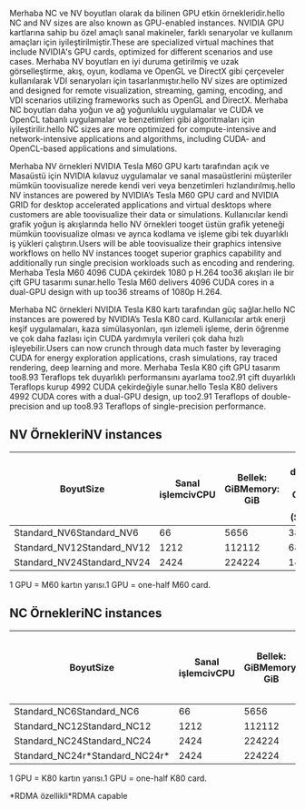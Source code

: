 
<span data-ttu-id="98c66-101">Merhaba NC ve NV boyutları olarak da bilinen GPU etkin örnekleridir.</span><span class="sxs-lookup"><span data-stu-id="98c66-101">hello NC and NV sizes are also known as GPU-enabled instances.</span></span> <span data-ttu-id="98c66-102">NVIDIA GPU kartlarına sahip bu özel amaçlı sanal makineler, farklı senaryolar ve kullanım amaçları için iyileştirilmiştir.</span><span class="sxs-lookup"><span data-stu-id="98c66-102">These are specialized virtual machines that include NVIDIA's GPU cards, optimized for different scenarios and use cases.</span></span> <span data-ttu-id="98c66-103">Merhaba NV boyutları en iyi duruma getirilmiş ve uzak görselleştirme, akış, oyun, kodlama ve OpenGL ve DirectX gibi çerçeveler kullanılarak VDI senaryoları için tasarlanmıştır.</span><span class="sxs-lookup"><span data-stu-id="98c66-103">hello NV sizes are optimized and designed for remote visualization, streaming, gaming, encoding, and VDI scenarios utilizing frameworks such as OpenGL and DirectX.</span></span> <span data-ttu-id="98c66-104">Merhaba NC boyutları daha yoğun ve ağ yoğunluklu uygulamalar ve CUDA ve OpenCL tabanlı uygulamalar ve benzetimleri gibi algoritmaları için iyileştirilir.</span><span class="sxs-lookup"><span data-stu-id="98c66-104">hello NC sizes are more optimized for compute-intensive and network-intensive applications and algorithms, including CUDA- and OpenCL-based applications and simulations.</span></span> 


<span data-ttu-id="98c66-105">Merhaba NV örnekleri NVIDIA Tesla M60 GPU kartı tarafından açık ve Masaüstü için NVIDIA kılavuz uygulamalar ve sanal masaüstlerini müşteriler mümkün toovisualize nerede kendi veri veya benzetimleri hızlandırılmış.</span><span class="sxs-lookup"><span data-stu-id="98c66-105">hello NV instances are powered by NVIDIA’s Tesla M60 GPU card and NVIDIA GRID for desktop accelerated applications and virtual desktops where customers are able toovisualize their data or simulations.</span></span> <span data-ttu-id="98c66-106">Kullanıcılar kendi grafik yoğun iş akışlarında hello NV örnekleri tooget üstün grafik yeteneği mümkün toovisualize olması ve ayrıca kodlama ve işleme gibi tek duyarlıklı iş yükleri çalıştırın.</span><span class="sxs-lookup"><span data-stu-id="98c66-106">Users will be able toovisualize their graphics intensive workflows on hello NV instances tooget superior graphics capability and additionally run single precision workloads such as encoding and rendering.</span></span> <span data-ttu-id="98c66-107">Merhaba Tesla M60 4096 CUDA çekirdek 1080 p H.264 too36 akışları ile bir çift GPU tasarımı sunar.</span><span class="sxs-lookup"><span data-stu-id="98c66-107">hello Tesla M60 delivers 4096 CUDA cores in a dual-GPU design with up too36 streams of 1080p H.264.</span></span> 

<span data-ttu-id="98c66-108">Merhaba NC örnekleri NVIDIA Tesla K80 kartı tarafından güç sağlar.</span><span class="sxs-lookup"><span data-stu-id="98c66-108">hello NC instances are powered by NVIDIA’s Tesla K80 card.</span></span> <span data-ttu-id="98c66-109">Kullanıcılar artık enerji keşif uygulamaları, kaza simülasyonları, ışın izlemeli işleme, derin öğrenme ve çok daha fazlası için CUDA yardımıyla verileri çok daha hızlı işleyebilir.</span><span class="sxs-lookup"><span data-stu-id="98c66-109">Users can now crunch through data much faster by leveraging CUDA for energy exploration applications, crash simulations, ray traced rendering, deep learning and more.</span></span> <span data-ttu-id="98c66-110">Merhaba Tesla K80 çift GPU tasarım too8.93 Teraflops tek duyarlıklı performansını ayarlama too2.91 çift duyarlıklı Teraflops kurup 4992 CUDA çekirdeğiyle sunar.</span><span class="sxs-lookup"><span data-stu-id="98c66-110">hello Tesla K80 delivers 4992 CUDA cores with a dual-GPU design, up too2.91 Teraflops of double-precision and up too8.93 Teraflops of single-precision performance.</span></span>

## <a name="nv-instances"></a><span data-ttu-id="98c66-111">NV Örnekleri</span><span class="sxs-lookup"><span data-stu-id="98c66-111">NV instances</span></span>

| <span data-ttu-id="98c66-112">Boyut</span><span class="sxs-lookup"><span data-stu-id="98c66-112">Size</span></span> | <span data-ttu-id="98c66-113">Sanal işlemci</span><span class="sxs-lookup"><span data-stu-id="98c66-113">vCPU</span></span> | <span data-ttu-id="98c66-114">Bellek: GiB</span><span class="sxs-lookup"><span data-stu-id="98c66-114">Memory: GiB</span></span> | <span data-ttu-id="98c66-115">Geçici depolama (SSD) GiB</span><span class="sxs-lookup"><span data-stu-id="98c66-115">Temp storage (SSD) GiB</span></span> | <span data-ttu-id="98c66-116">GPU</span><span class="sxs-lookup"><span data-stu-id="98c66-116">GPU</span></span> | <span data-ttu-id="98c66-117">En fazla veri diski</span><span class="sxs-lookup"><span data-stu-id="98c66-117">Maximum data disks</span></span> |
| --- | --- | --- | --- | --- | --- |
| <span data-ttu-id="98c66-118">Standard_NV6</span><span class="sxs-lookup"><span data-stu-id="98c66-118">Standard_NV6</span></span> |<span data-ttu-id="98c66-119">6</span><span class="sxs-lookup"><span data-stu-id="98c66-119">6</span></span> |<span data-ttu-id="98c66-120">56</span><span class="sxs-lookup"><span data-stu-id="98c66-120">56</span></span> |<span data-ttu-id="98c66-121">380</span><span class="sxs-lookup"><span data-stu-id="98c66-121">380</span></span> | <span data-ttu-id="98c66-122">1</span><span class="sxs-lookup"><span data-stu-id="98c66-122">1</span></span> | <span data-ttu-id="98c66-123">8</span><span class="sxs-lookup"><span data-stu-id="98c66-123">8</span></span> |
| <span data-ttu-id="98c66-124">Standard_NV12</span><span class="sxs-lookup"><span data-stu-id="98c66-124">Standard_NV12</span></span> |<span data-ttu-id="98c66-125">12</span><span class="sxs-lookup"><span data-stu-id="98c66-125">12</span></span> |<span data-ttu-id="98c66-126">112</span><span class="sxs-lookup"><span data-stu-id="98c66-126">112</span></span> |<span data-ttu-id="98c66-127">680</span><span class="sxs-lookup"><span data-stu-id="98c66-127">680</span></span> | <span data-ttu-id="98c66-128">2</span><span class="sxs-lookup"><span data-stu-id="98c66-128">2</span></span> | <span data-ttu-id="98c66-129">16</span><span class="sxs-lookup"><span data-stu-id="98c66-129">16</span></span> |
| <span data-ttu-id="98c66-130">Standard_NV24</span><span class="sxs-lookup"><span data-stu-id="98c66-130">Standard_NV24</span></span> |<span data-ttu-id="98c66-131">24</span><span class="sxs-lookup"><span data-stu-id="98c66-131">24</span></span> |<span data-ttu-id="98c66-132">224</span><span class="sxs-lookup"><span data-stu-id="98c66-132">224</span></span> |<span data-ttu-id="98c66-133">1440</span><span class="sxs-lookup"><span data-stu-id="98c66-133">1440</span></span> | <span data-ttu-id="98c66-134">4</span><span class="sxs-lookup"><span data-stu-id="98c66-134">4</span></span> | <span data-ttu-id="98c66-135">32</span><span class="sxs-lookup"><span data-stu-id="98c66-135">32</span></span> |

<span data-ttu-id="98c66-136">1 GPU = M60 kartın yarısı.</span><span class="sxs-lookup"><span data-stu-id="98c66-136">1 GPU = one-half M60 card.</span></span>

## <a name="nc-instances"></a><span data-ttu-id="98c66-137">NC Örnekleri</span><span class="sxs-lookup"><span data-stu-id="98c66-137">NC instances</span></span>

| <span data-ttu-id="98c66-138">Boyut</span><span class="sxs-lookup"><span data-stu-id="98c66-138">Size</span></span> | <span data-ttu-id="98c66-139">Sanal işlemci</span><span class="sxs-lookup"><span data-stu-id="98c66-139">vCPU</span></span> | <span data-ttu-id="98c66-140">Bellek: GiB</span><span class="sxs-lookup"><span data-stu-id="98c66-140">Memory: GiB</span></span> | <span data-ttu-id="98c66-141">Geçici depolama (SSD) GiB</span><span class="sxs-lookup"><span data-stu-id="98c66-141">Temp storage (SSD) GiB</span></span> | <span data-ttu-id="98c66-142">GPU</span><span class="sxs-lookup"><span data-stu-id="98c66-142">GPU</span></span> | <span data-ttu-id="98c66-143">En fazla veri diski</span><span class="sxs-lookup"><span data-stu-id="98c66-143">Maximum data disks</span></span> |
| --- | --- | --- | --- | --- | --- |
| <span data-ttu-id="98c66-144">Standard_NC6</span><span class="sxs-lookup"><span data-stu-id="98c66-144">Standard_NC6</span></span> |<span data-ttu-id="98c66-145">6</span><span class="sxs-lookup"><span data-stu-id="98c66-145">6</span></span> |<span data-ttu-id="98c66-146">56</span><span class="sxs-lookup"><span data-stu-id="98c66-146">56</span></span> | <span data-ttu-id="98c66-147">380</span><span class="sxs-lookup"><span data-stu-id="98c66-147">380</span></span> | <span data-ttu-id="98c66-148">1</span><span class="sxs-lookup"><span data-stu-id="98c66-148">1</span></span> | <span data-ttu-id="98c66-149">8</span><span class="sxs-lookup"><span data-stu-id="98c66-149">8</span></span> |
| <span data-ttu-id="98c66-150">Standard_NC12</span><span class="sxs-lookup"><span data-stu-id="98c66-150">Standard_NC12</span></span> |<span data-ttu-id="98c66-151">12</span><span class="sxs-lookup"><span data-stu-id="98c66-151">12</span></span> |<span data-ttu-id="98c66-152">112</span><span class="sxs-lookup"><span data-stu-id="98c66-152">112</span></span> | <span data-ttu-id="98c66-153">680</span><span class="sxs-lookup"><span data-stu-id="98c66-153">680</span></span> | <span data-ttu-id="98c66-154">2</span><span class="sxs-lookup"><span data-stu-id="98c66-154">2</span></span> | <span data-ttu-id="98c66-155">16</span><span class="sxs-lookup"><span data-stu-id="98c66-155">16</span></span> |
| <span data-ttu-id="98c66-156">Standard_NC24</span><span class="sxs-lookup"><span data-stu-id="98c66-156">Standard_NC24</span></span> |<span data-ttu-id="98c66-157">24</span><span class="sxs-lookup"><span data-stu-id="98c66-157">24</span></span> |<span data-ttu-id="98c66-158">224</span><span class="sxs-lookup"><span data-stu-id="98c66-158">224</span></span> | <span data-ttu-id="98c66-159">1440</span><span class="sxs-lookup"><span data-stu-id="98c66-159">1440</span></span> | <span data-ttu-id="98c66-160">4</span><span class="sxs-lookup"><span data-stu-id="98c66-160">4</span></span> | <span data-ttu-id="98c66-161">32</span><span class="sxs-lookup"><span data-stu-id="98c66-161">32</span></span> |
| <span data-ttu-id="98c66-162">Standard_NC24r*</span><span class="sxs-lookup"><span data-stu-id="98c66-162">Standard_NC24r*</span></span> |<span data-ttu-id="98c66-163">24</span><span class="sxs-lookup"><span data-stu-id="98c66-163">24</span></span> |<span data-ttu-id="98c66-164">224</span><span class="sxs-lookup"><span data-stu-id="98c66-164">224</span></span> | <span data-ttu-id="98c66-165">1440</span><span class="sxs-lookup"><span data-stu-id="98c66-165">1440</span></span> | <span data-ttu-id="98c66-166">4</span><span class="sxs-lookup"><span data-stu-id="98c66-166">4</span></span> | <span data-ttu-id="98c66-167">32</span><span class="sxs-lookup"><span data-stu-id="98c66-167">32</span></span> |

<span data-ttu-id="98c66-168">1 GPU = K80 kartın yarısı.</span><span class="sxs-lookup"><span data-stu-id="98c66-168">1 GPU = one-half K80 card.</span></span>

<span data-ttu-id="98c66-169">*RDMA özellikli</span><span class="sxs-lookup"><span data-stu-id="98c66-169">*RDMA capable</span></span>


